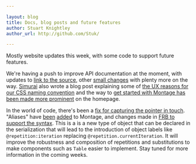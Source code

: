 ```yaml
---

layout: blog
title: Docs, blog posts and future features
author: Stuart Knightley
author_url: http://github.com/Stuk/

---
```


Mostly website updates this week, with some code to support future features.

We're having a push to improve API documentation at the moment, with updates to [link to the source](https://github.com/montagejs/montagejs.org/pull/51), other [small changes](https://github.com/montagejs/montage/commit/02504a8c2b2bed2aeddecd9da57b87afe2e1078a) with plenty more on the way. [Simurai](http://github.com/simurai) also wrote a blog post explaining some of [the UX reasons for our CSS naming convention](http://montagejs.org/blog/2013/10/24/BEM-syntax-with-ux-in-mind/) and the way to [get started with Montage has been made more prominent](https://github.com/montagejs/montagejs.org/commit/47ec5e7d25395445105a22c5496e45ddfbb1750f) on the homepage.

In the world of code, there's been a [fix for capturing the pointer in touch](https://github.com/montagejs/montage/pull/1319). "Aliases" have [been](https://github.com/montagejs/montage/pull/1322) [added](https://github.com/montagejs/montage/pull/1324) to Montage, and changes made in [FRB to support the syntax](https://github.com/montagejs/frb/pull/23). This is a is a new type of object that can be declared in the serialization that will lead to the introduction of object labels like `@repetition:iteration` replacing `@repetition.currentIteration`. It will improve the robustness and composition of repetitions and substitutions to make components such as `Table` easier to implement. Stay tuned for more information in the coming weeks.
